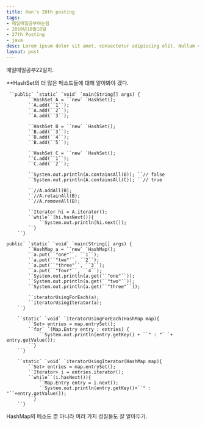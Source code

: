 ```yaml
---
title: Han's 28th posting
tags:
- 매일매일공부하는팀
- 2019년10월18일
- 27th Posting
- java
desc: Lorem ipsum dolor sit amet, consectetur adipiscing elit. Nullam vehicula gravida felis et dapibus.
layout: post
---
```


<!-- more -->
<!-- Mauris a molestie neque. Aliquam non malesuada nisi, a sodales purus. Nam molestie faucibus sapien eu euismod. Sed scelerisque ornare euismod. In tincidunt est vel pharetra convallis. Praesent vitae nisi odio.-->

매일매일공부22일차.

**HashSet의 더 많은 메소드들에 대해 알아봐야 겠다.

```
 ``public` `static` `void` `main(String[] args) {
        ``HashSet A = ``new` `HashSet();
        ``A.add(``1``);
        ``A.add(``2``);
        ``A.add(``3``);
        
        ``HashSet B = ``new` `HashSet();
        ``B.add(``3``);
        ``B.add(``4``);
        ``B.add(``5``);
        
        ``HashSet C = ``new` `HashSet();
        ``C.add(``1``);
        ``C.add(``2``);
        
        ``System.out.println(A.containsAll(B)); ``// false
        ``System.out.println(A.containsAll(C)); ``// true
        
        ``//A.addAll(B);
        ``//A.retainAll(B);
        ``//A.removeAll(B);
        
        ``Iterator hi = A.iterator();
        ``while``(hi.hasNext()){
            ``System.out.println(hi.next());
        ``}
    ``}
```

```
public` `static` `void` `main(String[] args) {
        ``HashMap a = ``new` `HashMap();
        ``a.put(``"one"``, ``1``);
        ``a.put(``"two"``, ``2``);
        ``a.put(``"three"``, ``3``);
        ``a.put(``"four"``, ``4``);
        ``System.out.println(a.get(``"one"``));
        ``System.out.println(a.get(``"two"``));
        ``System.out.println(a.get(``"three"``));
        
        ``iteratorUsingForEach(a);
        ``iteratorUsingIterator(a);
    ``}
    
    ``static` `void` `iteratorUsingForEach(HashMap map){
        ``Set> entries = map.entrySet();
        ``for` `(Map.Entry entry : entries) {
            ``System.out.println(entry.getKey() + ``" : "` `+ entry.getValue());
        ``}
    ``}
    
    ``static` `void` `iteratorUsingIterator(HashMap map){
        ``Set> entries = map.entrySet();
        ``Iterator> i = entries.iterator();
        ``while``(i.hasNext()){
            ``Map.Entry entry = i.next();
            ``System.out.println(entry.getKey()+``" : "``+entry.getValue());
        ``}
    ``}
```

HashMap의 메소드 뿐 아니라 여러 가지 성질들도 잘 알아두기.